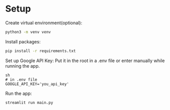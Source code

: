 # Setup
Create virtual environment(optional):
```sh
python3 -m venv venv
```
Install packages:
```sh
pip install -r requirements.txt
```
Set up Google API Key:
Put it in the root in a .env file or enter manually while running the app.
```
sh
# in .env file
GOOGLE_API_KEY='you_api_key'
```
Run the app:
```sh
streamlit run main.py
```
